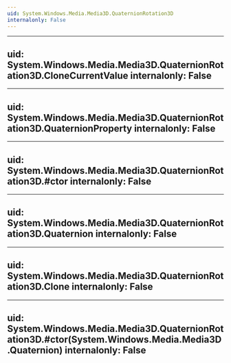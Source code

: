 ```yaml
---
uid: System.Windows.Media.Media3D.QuaternionRotation3D
internalonly: False
---
```


---
uid: System.Windows.Media.Media3D.QuaternionRotation3D.CloneCurrentValue
internalonly: False
---

---
uid: System.Windows.Media.Media3D.QuaternionRotation3D.QuaternionProperty
internalonly: False
---

---
uid: System.Windows.Media.Media3D.QuaternionRotation3D.#ctor
internalonly: False
---

---
uid: System.Windows.Media.Media3D.QuaternionRotation3D.Quaternion
internalonly: False
---

---
uid: System.Windows.Media.Media3D.QuaternionRotation3D.Clone
internalonly: False
---

---
uid: System.Windows.Media.Media3D.QuaternionRotation3D.#ctor(System.Windows.Media.Media3D.Quaternion)
internalonly: False
---
